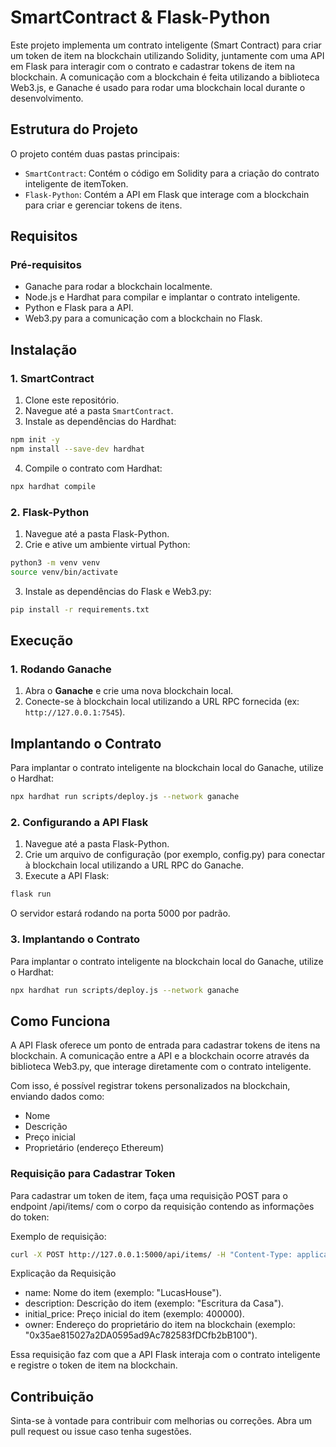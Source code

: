 # SmartContract & Flask-Python

Este projeto implementa um contrato inteligente (Smart Contract) para criar um token de item na blockchain utilizando Solidity, juntamente com uma API em Flask para interagir com o contrato e cadastrar tokens de item na blockchain. A comunicação com a blockchain é feita utilizando a biblioteca Web3.js, e Ganache é usado para rodar uma blockchain local durante o desenvolvimento.

## Estrutura do Projeto

O projeto contém duas pastas principais:

- `SmartContract`: Contém o código em Solidity para a criação do contrato inteligente de itemToken.
- `Flask-Python`: Contém a API em Flask que interage com a blockchain para criar e gerenciar tokens de itens.

## Requisitos

### Pré-requisitos

- Ganache para rodar a blockchain localmente.
- Node.js e Hardhat para compilar e implantar o contrato inteligente.
- Python e Flask para a API.
- Web3.py para a comunicação com a blockchain no Flask.

## Instalação

### 1. SmartContract

1. Clone este repositório.
2. Navegue até a pasta `SmartContract`.
3. Instale as dependências do Hardhat:

```bash
npm init -y
npm install --save-dev hardhat
```
4. Compile o contrato com Hardhat:

```bash
npx hardhat compile
```

### 2. Flask-Python

1. Navegue até a pasta Flask-Python.
2. Crie e ative um ambiente virtual Python:
   
```bash
python3 -m venv venv
source venv/bin/activate 
```

3. Instale as dependências do Flask e Web3.py:

```bash
pip install -r requirements.txt
```

## Execução
### 1. Rodando Ganache

1. Abra o **Ganache** e crie uma nova blockchain local.
2. Conecte-se à blockchain local utilizando a URL RPC fornecida (ex: `http://127.0.0.1:7545`).

## Implantando o Contrato

Para implantar o contrato inteligente na blockchain local do Ganache, utilize o Hardhat:

```bash
npx hardhat run scripts/deploy.js --network ganache
```

### 2. Configurando a API Flask

1. Navegue até a pasta Flask-Python.
2. Crie um arquivo de configuração (por exemplo, config.py) para conectar à blockchain local utilizando a URL RPC do Ganache.
3. Execute a API Flask:

```bash
flask run
```
O servidor estará rodando na porta 5000 por padrão.

### 3. Implantando o Contrato
Para implantar o contrato inteligente na blockchain local do Ganache, utilize o Hardhat:

```bash
npx hardhat run scripts/deploy.js --network ganache
```

## Como Funciona

A API Flask oferece um ponto de entrada para cadastrar tokens de itens na blockchain.
A comunicação entre a API e a blockchain ocorre através da biblioteca Web3.py, que interage diretamente com o contrato inteligente.

Com isso, é possível registrar tokens personalizados na blockchain, enviando dados como:

- Nome
- Descrição
- Preço inicial
- Proprietário (endereço Ethereum)

### Requisição para Cadastrar Token
Para cadastrar um token de item, faça uma requisição POST para o endpoint /api/items/ com o corpo da requisição contendo as informações do token:

Exemplo de requisição:

```bash
curl -X POST http://127.0.0.1:5000/api/items/ -H "Content-Type: application/json" -d "{\"name\":\"LucasHouse\",\"description\":\"Escritura da Casa\",\"initial_price\":400000,\"owner\":\"0x35ae815027a2DA0595ad9Ac782583fDCfb2bB100\"}"
```
Explicação da Requisição

- name: Nome do item (exemplo: "LucasHouse").
- description: Descrição do item (exemplo: "Escritura da Casa").
- initial_price: Preço inicial do item (exemplo: 400000).
- owner: Endereço do proprietário do item na blockchain (exemplo: "0x35ae815027a2DA0595ad9Ac782583fDCfb2bB100").

  
Essa requisição faz com que a API Flask interaja com o contrato inteligente e registre o token de item na blockchain.

## Contribuição
Sinta-se à vontade para contribuir com melhorias ou correções. Abra um pull request ou issue caso tenha sugestões.

